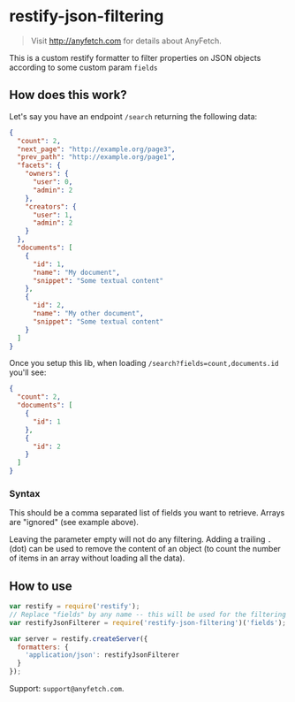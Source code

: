 # restify-json-filtering
> Visit http://anyfetch.com for details about AnyFetch.

This is a custom restify formatter to filter properties on JSON objects according to some custom param `fields`

## How does this work?
Let's say you have an endpoint `/search` returning the following data:

```json
{
  "count": 2,
  "next_page": "http://example.org/page3",
  "prev_path": "http://example.org/page1",
  "facets": {
    "owners": {
      "user": 0,
      "admin": 2
    },
    "creators": {
      "user": 1,
      "admin": 2
    }
  },
  "documents": [
    {
      "id": 1,
      "name": "My document",
      "snippet": "Some textual content"
    },
    {
      "id": 2,
      "name": "My other document",
      "snippet": "Some textual content"
    }
  ]
}
```

Once you setup this lib, when loading `/search?fields=count,documents.id` you'll see:

```json
{
  "count": 2,
  "documents": [
    {
      "id": 1
    },
    {
      "id": 2
    }
  ]
}
```

### Syntax
This should be a comma separated list of fields you want to retrieve.
Arrays are "ignored" (see example above).

Leaving the parameter empty will not do any filtering.
Adding a trailing `.` (dot) can be used to remove the content of an object (to count the number of items in an array without loading all the data).

## How to use

```js
var restify = require('restify');
// Replace "fields" by any name -- this will be used for the filtering data.
var restifyJsonFilterer = require('restify-json-filtering')('fields');

var server = restify.createServer({
  formatters: {
    'application/json': restifyJsonFilterer
  }
});
```

Support: `support@anyfetch.com`.
